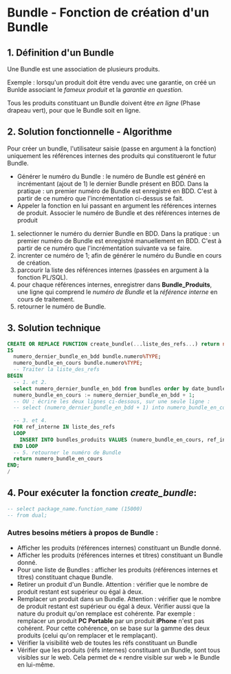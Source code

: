 # Bundle - Fonction de création d'un Bundle

## 1. Définition d'un Bundle 
Une Bundle est une association de plusieurs produits. 

Exemple : lorsqu'un produit doit être vendu avec une garantie, on créé un Bunlde associant le _fameux produit_ et la _garantie en question._

Tous les produits constituant un Bundle doivent être _en ligne_ (Phase drapeau vert), pour que le Bundle soit en ligne. 

## 2. Solution fonctionnelle - Algorithme

Pour créer un bundle, l'utilisateur saisie (passe en argument à la fonction) uniquement les références internes des produits qui constitueront le futur Bundle.

- Générer le numéro du Bundle : le numéro de Bundle est généré en incrémentant (ajout de 1) le dernier Bundle présent en BDD. Dans la pratique : un premier numéro de Bundle est enregistré en BDD. C'est à partir de ce numéro que l'incrémentation ci-dessus se fait.
- Appeler la fonction en lui passant en argument les références internes de produit. Associer le numéro de Bundle et des références internes de produit

1. selectionner le numéro du dernier Bundle en BDD. Dans la pratique : un premier numéro de Bundle est enregistré manuellement en BDD. C'est à partir de ce numéro que l'incrémentation suivante va se faire.
2. increnter ce numéro de 1; afin de générer le numéro du Bundle en cours de création.
3. parcourir la liste des références internes (passées en argument à la fonction PL/SQL).
4. pour chaque références internes, enregistrer dans __Bundle_Produits__, une ligne qui comprend le _numéro de Bundle_ et la _référence interne_ en cours de traitement.
5. retourner le numéro de Bundle.

## 3. Solution technique

```sql
CREATE OR REPLACE FUNCTION create_bundle(...liste_des_refs...) return number
IS
  numero_dernier_bundle_en_bdd bundle.numero%TYPE;
  numero_bundle_en_cours bundle.numero%TYPE;
  -- Traiter la liste_des_refs
BEGIN
  -- 1. et 2.
  select numero_dernier_bundle_en_bdd from bundles order by date_bundle desc limit 1;
  numero_bundle_en_cours := numero_dernier_bundle_en_bdd + 1;
  -- OU : écrire les deux lignes ci-dessous, sur une seule ligne : 
  -- select (numero_dernier_bundle_en_bdd + 1) into numero_bundle_en_cours from bundles order by date desc limit 1;
  
  -- 3. et 4.
  FOR ref_interne IN liste_des_refs
  LOOP
    INSERT INTO bundles_produits VALUES (numero_bundle_en_cours, ref_interne);
  END LOOP
  -- 5. retourner le numéro de Bundle
  return numero_bundle_en_cours
END;
/
```

## 4. Pour exécuter la fonction _create_bundle_: 

```sql
-- select package_name.function_name (15000)
-- from dual;
```

### Autres besoins métiers à propos de Bundle : 
- Afficher les produits (références internes) constituant un Bundle donné.
- Afficher les produits (références internes et titres) constituant un Bundle donné.
- Pour une liste de Bundles : afficher les produits (références internes et titres) constituant chaque Bundle.
- Retirer un produit d'un Bundle. Attention : vérifier que le nombre de produit restant est supérieur ou égal à deux.
- Remplacer un produit dans un Bundle. Attention : vérifier que le nombre de produit restant est supérieur ou égal à deux. Vérifier aussi que la nature du produit qu'on remplace est cohérente. Par exemple : remplacer un produit __PC Portable__ par un produit __iPhone__ n'est pas cohérent. Pour cette cohérence, on se base sur la gamme des deux produits (celui qu'on remplacer et le remplaçant).
- Vérifier la visibilité web de toutes les réfs constituant un Bundle
- Vérifier que les produits (réfs internes) constituant un Bundle, sont tous visibles sur le web. Cela permet de « rendre visible sur web » le Bundle en lui-même.

